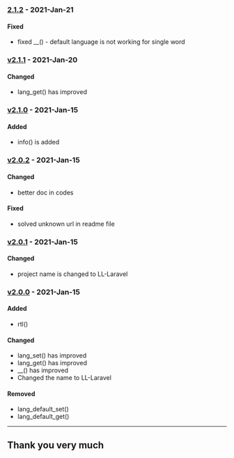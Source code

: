 ### [2.1.2](https://github.com/imithu/LL-Laravel/releases/tag/2.1.2) - 2021-Jan-21
#### Fixed
- fixed __() - default language is not working for single word




### [v2.1.1](https://github.com/imithu/LL-Laravel/releases/tag/v2.1.1) - 2021-Jan-20
#### Changed
- lang_get() has improved




### [v2.1.0](https://github.com/imithu/LL-Laravel/releases/tag/v2.1.0) - 2021-Jan-15
#### Added
- info() is added




### [v2.0.2](https://github.com/imithu/LL-Laravel/releases/tag/v2.0.2) - 2021-Jan-15
#### Changed
- better doc in codes

#### Fixed
- solved unknown url in readme file




### [v2.0.1](https://github.com/imithu/LL-Laravel/releases/tag/v2.0.1) - 2021-Jan-15
#### Changed
- project name is changed to LL-Laravel




### [v2.0.0](https://github.com/imithu/LL-Laravel/releases/tag/v2.0.0) - 2021-Jan-15
#### Added
- rtl()

#### Changed
- lang_set() has improved
- lang_get() has improved
- __() has improved
- Changed the name to LL-Laravel

#### Removed
- lang_default_set()
- lang_default_get()




---
## Thank you very much